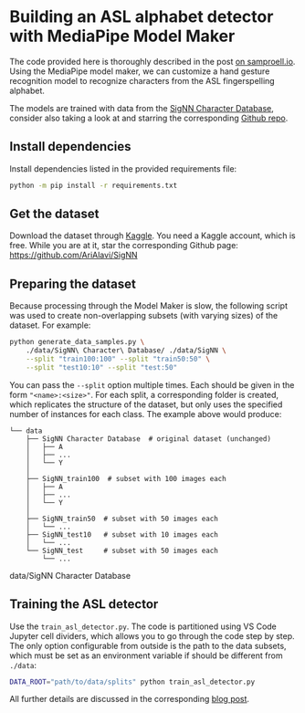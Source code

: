 # Building an ASL alphabet detector with MediaPipe Model Maker

The code provided here is thoroughly described in the post
[on samproell.io][samproell.io-post].
Using the MediaPipe model maker, we can customize a hand gesture recognition
model to recognize characters from the ASL fingerspelling alphabet.

The models are trained with data from the
[SigNN Character Database][signn-database],
consider also taking a look at and starring the corresponding
[Github repo](https://github.com/AriAlavi/SigNN).


## Install dependencies
Install dependencies listed in the provided requirements file:
```bash
python -m pip install -r requirements.txt
```

## Get the dataset
Download the dataset through [Kaggle][signn-database]. You need a Kaggle account,
which is free. While you are at it, star the corresponding Github
page: https://github.com/AriAlavi/SigNN

## Preparing the dataset
Because processing through the Model Maker is slow, the following script was
used to create non-overlapping subsets (with varying sizes) of the dataset.
For example:
```sh
python generate_data_samples.py \
    ./data/SigNN\ Character\ Database/ ./data/SigNN \
    --split "train100:100" --split "train50:50" \
    --split "test10:10" --split "test:50"
```
You can pass the `--split` option multiple times. Each should be given in the form
`"<name>:<size>"`. For each split, a corresponding folder is created, which
replicates the structure of the dataset, but only uses the specified number of
instances for each class.
The example above would produce:
```
└── data
    ├── SigNN Character Database  # original dataset (unchanged)
    │   ├── A
    │   ├── ...
    │   └── Y
    │
    ├── SigNN_train100  # subset with 100 images each
    │   ├── A
    │   ├── ...
    │   └── Y
    │
    ├── SigNN_train50  # subset with 50 images each
    │   └── ...
    ├── SigNN_test10   # subset with 10 images each
    │   └── ...
    └── SigNN_test     # subset with 50 images each
        └── ...
```
data/SigNN Character Database

## Training the ASL detector
Use the `train_asl_detector.py`. The code is partitioned using VS Code Jupyter
cell dividers, which allows you to go through the code step by step.
The only option configurable from outside is the path to the data subsets, which
must be set as an environment variable if should be different from `./data`:

```bash
DATA_ROOT="path/to/data/splits" python train_asl_detector.py
```

All further details are discussed in the corresponding [blog post][samproell.io-post].

[samproell.io-post]: https://samproell.io/posts/ai/asl-detector-with-mediapipe-wsl
[signn-database]: https://www.kaggle.com/datasets/signnteam/asl-sign-language-pictures-minus-j-z
